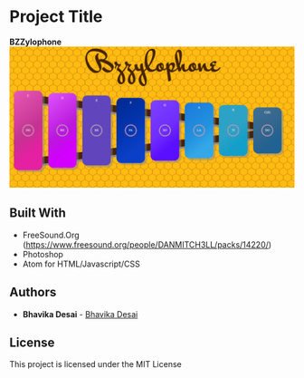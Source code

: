# Project Title

<b>BZZylophone</b>
![Make Music!](https://github.com/desaibh/Bzzylophone/blob/master/media/images/Xylophone.png)

## Built With

* FreeSound.Org (https://www.freesound.org/people/DANMITCH3LL/packs/14220/)
* Photoshop
* Atom for HTML/Javascript/CSS

## Authors

* **Bhavika Desai** - [Bhavika Desai](https://github.com/desaibh)

## License

This project is licensed under the MIT License
